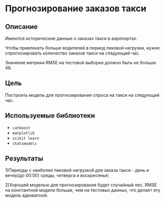 # Прогнозирование заказов такси
## Описание
Имеются исторические данные о заказах такси в аэропортах.

Чтобы привлекать больше водителей в период пиковой нагрузки, нужно спрогнозировать количество заказов такси на следующий час.

Значение метрики RMSE на тестовой выборке должно быть не больше 48.
## Цель
Построить модель для прогнозирования спроса на такси на следующий час.
## Используемые библиотеки
- `catboost`
- `matplotlib`
- `scikit learn`
- `statsmodels`
## Результаты

1)Периоды с наиболее пиковой нагрузкой для заказа такси - день и вечер(до 00:00) среды, четверга и воскресенья;

2)Хорошей моделью для прогнозирования будет случайный лес. RMSE на константной модели больше, чем на тестовых данных, что делает эту модель адекватной.
